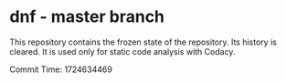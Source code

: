 # dnf - master branch

This repository contains the frozen state of the repository.
Its history is cleared. It is used only for static code
analysis with Codacy.

Commit Time: 1724634469